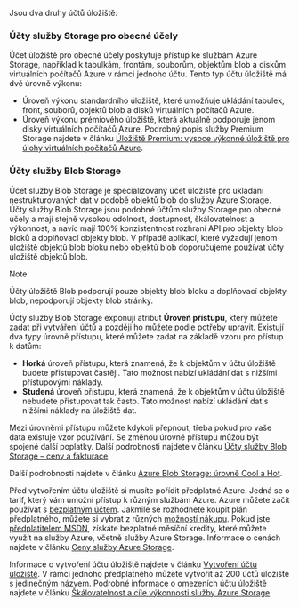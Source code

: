 Jsou dva druhy účtů úložiště:

### <a name="general-purpose-storage-accounts"></a>Účty služby Storage pro obecné účely
Účet úložiště pro obecné účely poskytuje přístup ke službám Azure Storage, například k tabulkám, frontám, souborům, objektům blob a diskům virtuálních počítačů Azure v rámci jednoho účtu. Tento typ účtu úložiště má dvě úrovně výkonu:

* Úroveň výkonu standardního úložiště, které umožňuje ukládání tabulek, front, souborů, objektů blob a disků virtuálních počítačů Azure.
* Úroveň výkonu prémiového úložiště, která aktuálně podporuje jenom disky virtuálních počítačů Azure. Podrobný popis služby Premium Storage najdete v článku [Úložiště Premium: vysoce výkonné úložiště pro úlohy virtuálních počítačů Azure](../articles/storage/common/storage-premium-storage.md).

### <a name="blob-storage-accounts"></a>Účty služby Blob Storage
Účet služby Blob Storage je specializovaný účet úložiště pro ukládání nestrukturovaných dat v podobě objektů blob do služby Azure Storage. Účty služby Blob Storage jsou podobné účtům služby Storage pro obecné účely a mají stejně vysokou odolnost, dostupnost, škálovatelnost a výkonnost, a navíc mají 100% konzistentnost rozhraní API pro objekty blob bloků a doplňovací objekty blob. V případě aplikací, které vyžadují jenom úložiště objektů blob bloku nebo objektů blob doporučujeme používat účty úložiště objektů blob.

> [!NOTE]
> Účty úložiště Blob podporují pouze objekty blob bloku a doplňovací objekty blob, nepodporují objekty blob stránky.
> 
> 

Účty služby Blob Storage exponují atribut **Úroveň přístupu**, který můžete zadat při vytváření účtů a později ho můžete podle potřeby upravit. Existují dva typy úrovně přístupu, které můžete zadat na základě vzoru pro přístup k datům:

* **Horká** úroveň přístupu, která znamená, že k objektům v účtu úložiště budete přistupovat častěji. Tato možnost nabízí ukládání dat s nižšími přístupovými náklady.
* **Studená** úroveň přístupu, která znamená, že k objektům v účtu úložiště nebudete přistupovat tak často. Tato možnost nabízí ukládání dat s nižšími náklady na úložiště dat.

Mezi úrovněmi přístupu můžete kdykoli přepnout, třeba pokud pro vaše data existuje vzor používání. Se změnou úrovně přístupu můžou být spojené další poplatky. Další podrobnosti najdete v článku [Účty služby Blob Storage – ceny a fakturace](../articles/storage/blobs/storage-blob-storage-tiers.md#pricing-and-billing).

Další podrobnosti najdete v článku [Azure Blob Storage: úrovně Cool a Hot](../articles/storage/blobs/storage-blob-storage-tiers.md).

Před vytvořením účtu úložiště si musíte pořídit předplatné Azure. Jedná se o tarif, který vám umožní přístup k různým službám Azure. Azure můžete začít používat s [bezplatným účtem](https://azure.microsoft.com/pricing/free-trial/). Jakmile se rozhodnete koupit plán předplatného, můžete si vybrat z různých [možností nákupu](https://azure.microsoft.com/pricing/purchase-options/). Pokud jste [předplatitelem MSDN](https://azure.microsoft.com/pricing/member-offers/msdn-benefits-details/), získáte bezplatné měsíční kredity, které můžete využít na služby Azure, včetně služby Azure Storage. Informace o cenách najdete v článku [Ceny služby Azure Storage](https://azure.microsoft.com/pricing/details/storage/).

Informace o vytvoření účtu úložiště najdete v článku [Vytvoření účtu úložiště](../articles/storage/common/storage-create-storage-account.md#create-a-storage-account). V rámci jednoho předplatného můžete vytvořit až 200 účtů úložiště s jedinečným názvem. Podrobné informace o omezeních účtu úložiště najdete v článku [Škálovatelnost a cíle výkonnosti služby Azure Storage](../articles/storage/common/storage-scalability-targets.md).

